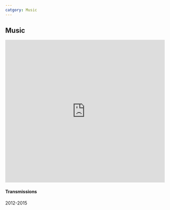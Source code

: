 ```yaml
---
catgory: Music
---
```


## Music

<div class="row">
  <div class="col-xs-12 col-sm-8">
    <iframe width="100%" height="450" scrolling="no" frameborder="no" src="https://w.soundcloud.com/player/?url=https%3A//api.soundcloud.com/playlists/111555605&amp;auto_play=false&amp;hide_related=false&amp;show_comments=true&amp;show_user=true&amp;show_reposts=false&amp;visual=true"></iframe>
  </div>
  <figcaption class="col-sm-4">
    <h4>Transmissions</h4>
    <p>2012-2015</p>
  </figcaption>
</div>